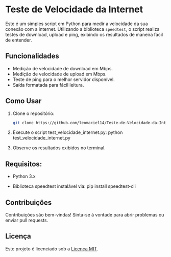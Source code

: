 # Teste de Velocidade da Internet

Este é um simples script em Python para medir a velocidade da sua conexão com a internet. Utilizando a biblioteca `speedtest`, o script realiza testes de download, upload e ping, exibindo os resultados de maneira fácil de entender.

## Funcionalidades

- Medição de velocidade de download em Mbps.
- Medição de velocidade de upload em Mbps.
- Teste de ping para o melhor servidor disponível.
- Saída formatada para fácil leitura.

## Como Usar

1. Clone o repositório:

   ```bash
   git clone https://github.com/leomaciel14/Teste-de-Velocidade-da-Internet.git

2. Execute o script test_velocidade_internet.py:
    python test_velocidade_internet.py

3. Observe os resultados exibidos no terminal.

## Requisitos:
- Python 3.x

- Biblioteca speedtest instalável via: pip install speedtest-cli

## Contribuições
Contribuições são bem-vindas! Sinta-se à vontade para abrir problemas ou enviar pull requests.

## Licença
Este projeto é licenciado sob a [Licença MIT](LICENSE).
